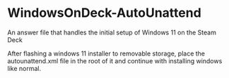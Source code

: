 # WindowsOnDeck-AutoUnattend
An answer file that handles the initial setup of Windows 11 on the Steam Deck

After flashing a windows 11 installer to removable storage, place the autounattend.xml file in the root of it and continue with installing windows like normal.